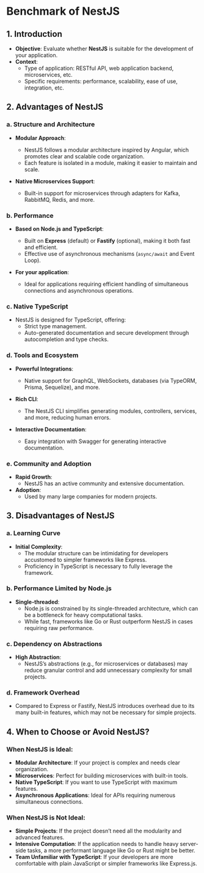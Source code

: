 # Benchmark of NestJS

## 1. Introduction
- **Objective**: Evaluate whether **NestJS** is suitable for the development of your application.
- **Context**:
  - Type of application: RESTful API, web application backend, microservices, etc.
  - Specific requirements: performance, scalability, ease of use, integration, etc.


## 2. Advantages of NestJS

### a. Structure and Architecture
- **Modular Approach**:
  - NestJS follows a modular architecture inspired by Angular, which promotes clear and scalable code organization.
  - Each feature is isolated in a module, making it easier to maintain and scale.

- **Native Microservices Support**:
  - Built-in support for microservices through adapters for Kafka, RabbitMQ, Redis, and more.

### b. Performance
- **Based on Node.js and TypeScript**:
  - Built on **Express** (default) or **Fastify** (optional), making it both fast and efficient.
  - Effective use of asynchronous mechanisms (`async/await` and Event Loop).

- **For your application**:
  - Ideal for applications requiring efficient handling of simultaneous connections and asynchronous operations.

### c. Native TypeScript
- NestJS is designed for TypeScript, offering:
  - Strict type management.
  - Auto-generated documentation and secure development through autocompletion and type checks.

### d. Tools and Ecosystem
- **Powerful Integrations**:
  - Native support for GraphQL, WebSockets, databases (via TypeORM, Prisma, Sequelize), and more.

- **Rich CLI**:
  - The NestJS CLI simplifies generating modules, controllers, services, and more, reducing human errors.

- **Interactive Documentation**:
  - Easy integration with Swagger for generating interactive documentation.

### e. Community and Adoption
- **Rapid Growth**:
  - NestJS has an active community and extensive documentation.
- **Adoption**:
  - Used by many large companies for modern projects.


## 3. Disadvantages of NestJS

### a. Learning Curve
- **Initial Complexity**:
  - The modular structure can be intimidating for developers accustomed to simpler frameworks like Express.
  - Proficiency in TypeScript is necessary to fully leverage the framework.

### b. Performance Limited by Node.js
- **Single-threaded**:
  - Node.js is constrained by its single-threaded architecture, which can be a bottleneck for heavy computational tasks.
  - While fast, frameworks like Go or Rust outperform NestJS in cases requiring raw performance.

### c. Dependency on Abstractions
- **High Abstraction**:
  - NestJS’s abstractions (e.g., for microservices or databases) may reduce granular control and add unnecessary complexity for small projects.

### d. Framework Overhead
- Compared to Express or Fastify, NestJS introduces overhead due to its many built-in features, which may not be necessary for simple projects.


## 4. When to Choose or Avoid NestJS?

### When NestJS is Ideal:
- **Modular Architecture**: If your project is complex and needs clear organization.
- **Microservices**: Perfect for building microservices with built-in tools.
- **Native TypeScript**: If you want to use TypeScript with maximum features.
- **Asynchronous Applications**: Ideal for APIs requiring numerous simultaneous connections.

### When NestJS is Not Ideal:
- **Simple Projects**: If the project doesn’t need all the modularity and advanced features.
- **Intensive Computation**: If the application needs to handle heavy server-side tasks, a more performant language like Go or Rust might be better.
- **Team Unfamiliar with TypeScript**: If your developers are more comfortable with plain JavaScript or simpler frameworks like Express.js.
